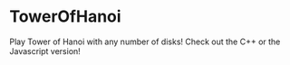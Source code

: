 # TowerOfHanoi
Play Tower of Hanoi with any number of disks!
Check out the C++ or the Javascript version!

